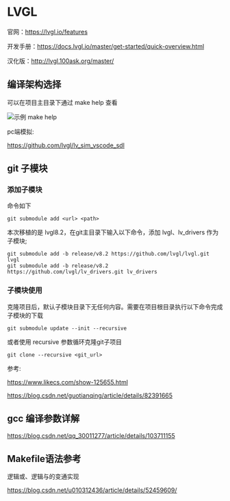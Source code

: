 # LVGL

官网：<https://lvgl.io/features>

开发手册：<https://docs.lvgl.io/master/get-started/quick-overview.html>

汉化版：<http://lvgl.100ask.org/master/>


## 编译架构选择
可以在项目主目录下通过 make help 查看

![示例 make help](https://user-images.githubusercontent.com/26021085/153798850-55c0018a-930e-4394-922b-49525dc55eda.png)


pc端模拟:

<https://github.com/lvgl/lv_sim_vscode_sdl>

## git 子模块

### 添加子模块
命令如下
    
    git submodule add <url> <path>

本次移植的是 lvgl8.2，在git主目录下输入以下命令，添加 lvgl、lv_drivers 作为子模块;

    git submodule add -b release/v8.2 https://github.com/lvgl/lvgl.git lvgl
    git submodule add -b release/v8.2 https://github.com/lvgl/lv_drivers.git lv_drivers

### 子模块使用

克隆项目后，默认子模块目录下无任何内容。需要在项目根目录执行以下命令完成子模块的下载

    git submodule update --init --recursive

或者使用 recursive 参数循环克隆git子项目 

    git clone --recursive <git_url>


参考:

<https://www.likecs.com/show-125655.html>

<https://blog.csdn.net/guotianqing/article/details/82391665>

## gcc 编译参数详解

<https://blog.csdn.net/qq_30011277/article/details/103711155>

## Makefile语法参考

逻辑或、逻辑与的变通实现

<https://blog.csdn.net/u010312436/article/details/52459609/>

